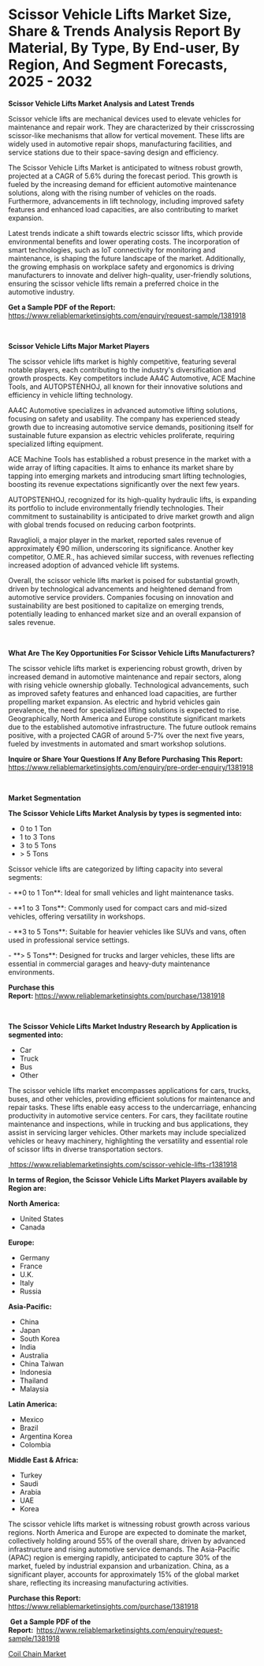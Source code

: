 <p><h1>Scissor Vehicle Lifts Market Size, Share & Trends Analysis Report By Material, By Type, By End-user, By Region, And Segment Forecasts, 2025 - 2032</h1></p><p><strong>Scissor Vehicle Lifts Market Analysis and Latest Trends</strong></p>
<p><p>Scissor vehicle lifts are mechanical devices used to elevate vehicles for maintenance and repair work. They are characterized by their crisscrossing scissor-like mechanisms that allow for vertical movement. These lifts are widely used in automotive repair shops, manufacturing facilities, and service stations due to their space-saving design and efficiency.</p><p>The Scissor Vehicle Lifts Market is anticipated to witness robust growth, projected at a CAGR of 5.6% during the forecast period. This growth is fueled by the increasing demand for efficient automotive maintenance solutions, along with the rising number of vehicles on the roads. Furthermore, advancements in lift technology, including improved safety features and enhanced load capacities, are also contributing to market expansion.</p><p>Latest trends indicate a shift towards electric scissor lifts, which provide environmental benefits and lower operating costs. The incorporation of smart technologies, such as IoT connectivity for monitoring and maintenance, is shaping the future landscape of the market. Additionally, the growing emphasis on workplace safety and ergonomics is driving manufacturers to innovate and deliver high-quality, user-friendly solutions, ensuring the scissor vehicle lifts remain a preferred choice in the automotive industry.</p></p>
<p><strong>Get a Sample PDF of the Report:&nbsp;</strong> <a href="https://www.reliablemarketinsights.com/enquiry/request-sample/1381918?utm_campaign=2282&utm_medium=2&utm_source=Github&utm_content=ia&utm_term=17022025&utm_id=scissor-vehicle-lifts">https://www.reliablemarketinsights.com/enquiry/request-sample/1381918</a></p>
<p>&nbsp;</p>
<p><strong>Scissor Vehicle Lifts Major Market Players</strong></p>
<p><p>The scissor vehicle lifts market is highly competitive, featuring several notable players, each contributing to the industry's diversification and growth prospects. Key competitors include AA4C Automotive, ACE Machine Tools, and AUTOPSTENHOJ, all known for their innovative solutions and efficiency in vehicle lifting technology.</p><p>AA4C Automotive specializes in advanced automotive lifting solutions, focusing on safety and usability. The company has experienced steady growth due to increasing automotive service demands, positioning itself for sustainable future expansion as electric vehicles proliferate, requiring specialized lifting equipment.</p><p>ACE Machine Tools has established a robust presence in the market with a wide array of lifting capacities. It aims to enhance its market share by tapping into emerging markets and introducing smart lifting technologies, boosting its revenue expectations significantly over the next few years.</p><p>AUTOPSTENHOJ, recognized for its high-quality hydraulic lifts, is expanding its portfolio to include environmentally friendly technologies. Their commitment to sustainability is anticipated to drive market growth and align with global trends focused on reducing carbon footprints.</p><p>Ravaglioli, a major player in the market, reported sales revenue of approximately €90 million, underscoring its significance. Another key competitor, O.ME.R., has achieved similar success, with revenues reflecting increased adoption of advanced vehicle lift systems.</p><p>Overall, the scissor vehicle lifts market is poised for substantial growth, driven by technological advancements and heightened demand from automotive service providers. Companies focusing on innovation and sustainability are best positioned to capitalize on emerging trends, potentially leading to enhanced market size and an overall expansion of sales revenue.</p></p>
<p>&nbsp;</p>
<p><strong>What Are The Key Opportunities For Scissor Vehicle Lifts Manufacturers?</strong></p>
<p><p>The scissor vehicle lifts market is experiencing robust growth, driven by increased demand in automotive maintenance and repair sectors, along with rising vehicle ownership globally. Technological advancements, such as improved safety features and enhanced load capacities, are further propelling market expansion. As electric and hybrid vehicles gain prevalence, the need for specialized lifting solutions is expected to rise. Geographically, North America and Europe constitute significant markets due to the established automotive infrastructure. The future outlook remains positive, with a projected CAGR of around 5-7% over the next five years, fueled by investments in automated and smart workshop solutions.</p></p>
<p><strong>Inquire or Share Your Questions If Any Before Purchasing This Report:</strong> <a href="https://www.reliablemarketinsights.com/enquiry/pre-order-enquiry/1381918?utm_campaign=2282&utm_medium=2&utm_source=Github&utm_content=ia&utm_term=17022025&utm_id=scissor-vehicle-lifts">https://www.reliablemarketinsights.com/enquiry/pre-order-enquiry/1381918</a></p>
<p>&nbsp;</p>
<p><strong>Market Segmentation</strong></p>
<p><strong>The Scissor Vehicle Lifts Market Analysis by types is segmented into:</strong></p>
<p><ul><li>0 to 1 Ton</li><li>1 to 3 Tons</li><li>3 to 5 Tons</li><li>> 5 Tons</li></ul></p>
<p><p>Scissor vehicle lifts are categorized by lifting capacity into several segments: </p><p>- **0 to 1 Ton**: Ideal for small vehicles and light maintenance tasks. </p><p>- **1 to 3 Tons**: Commonly used for compact cars and mid-sized vehicles, offering versatility in workshops. </p><p>- **3 to 5 Tons**: Suitable for heavier vehicles like SUVs and vans, often used in professional service settings. </p><p>- **> 5 Tons**: Designed for trucks and larger vehicles, these lifts are essential in commercial garages and heavy-duty maintenance environments.</p></p>
<p><strong>Purchase this Report:&nbsp;</strong><a href="https://www.reliablemarketinsights.com/purchase/1381918?utm_campaign=2282&utm_medium=2&utm_source=Github&utm_content=ia&utm_term=17022025&utm_id=scissor-vehicle-lifts">https://www.reliablemarketinsights.com/purchase/1381918</a></p>
<p>&nbsp;</p>
<p><strong>The Scissor Vehicle Lifts Market Industry Research by Application is segmented into:</strong></p>
<p><ul><li>Car</li><li>Truck</li><li>Bus</li><li>Other</li></ul></p>
<p><p>The scissor vehicle lifts market encompasses applications for cars, trucks, buses, and other vehicles, providing efficient solutions for maintenance and repair tasks. These lifts enable easy access to the undercarriage, enhancing productivity in automotive service centers. For cars, they facilitate routine maintenance and inspections, while in trucking and bus applications, they assist in servicing larger vehicles. Other markets may include specialized vehicles or heavy machinery, highlighting the versatility and essential role of scissor lifts in diverse transportation sectors.</p></p>
<p><a href="https://www.reliablemarketinsights.com/scissor-vehicle-lifts-r1381918?utm_campaign=2282&utm_medium=2&utm_source=Github&utm_content=ia&utm_term=17022025&utm_id=scissor-vehicle-lifts">&nbsp;https://www.reliablemarketinsights.com/scissor-vehicle-lifts-r1381918</a></p>
<p><strong>In terms of Region, the Scissor Vehicle Lifts Market Players available by Region are:</strong></p>
<p>
    <p> <strong> North America: </strong>
        <ul>
            <li>United States</li>
            <li>Canada</li>
        </ul>
        </p> 
    <p> <strong> Europe: </strong>
        <ul>
            <li>Germany</li>
            <li>France</li>
            <li>U.K.</li>
            <li>Italy</li>
            <li>Russia</li>
        </ul>
        </p> 
    <p> <strong> Asia-Pacific: </strong>
        <ul>
            <li>China</li>
            <li>Japan</li>
            <li>South Korea</li>
            <li>India</li>
            <li>Australia</li>
            <li>China Taiwan</li>
            <li>Indonesia</li>
            <li>Thailand</li>
            <li>Malaysia</li>
        </ul>
        </p> 
    <p> <strong> Latin America: </strong>
        <ul>
            <li>Mexico</li>
            <li>Brazil</li>
            <li>Argentina Korea</li>
            <li>Colombia</li>
        </ul>
        </p> 
    <p> <strong> Middle East & Africa: </strong>
        <ul>
            <li>Turkey</li>
            <li>Saudi</li>
            <li>Arabia</li>
            <li>UAE</li>
            <li>Korea</li>
        </ul>
    </p>
    </p>
<p><p>The scissor vehicle lifts market is witnessing robust growth across various regions. North America and Europe are expected to dominate the market, collectively holding around 55% of the overall share, driven by advanced infrastructure and rising automotive service demands. The Asia-Pacific (APAC) region is emerging rapidly, anticipated to capture 30% of the market, fueled by industrial expansion and urbanization. China, as a significant player, accounts for approximately 15% of the global market share, reflecting its increasing manufacturing activities.</p></p>
<p><strong>Purchase this Report: </strong><a href="https://www.reliablemarketinsights.com/purchase/1381918?utm_campaign=2282&utm_medium=2&utm_source=Github&utm_content=ia&utm_term=17022025&utm_id=scissor-vehicle-lifts">https://www.reliablemarketinsights.com/purchase/1381918</a></p>
<p>&nbsp;<strong>Get a Sample PDF of the Report:&nbsp;&nbsp;</strong><a href="https://www.reliablemarketinsights.com/enquiry/request-sample/1381918?utm_campaign=2282&utm_medium=2&utm_source=Github&utm_content=ia&utm_term=17022025&utm_id=scissor-vehicle-lifts">https://www.reliablemarketinsights.com/enquiry/request-sample/1381918</a></p>
<p><strong></strong></p>
<p><p><a href="https://github.com/sherikacas30/Market-Research-Report-List-1/blob/main/coil-chain-market.md?utm_campaign=2282&utm_medium=2&utm_source=Github&utm_content=ia&utm_term=17022025&utm_id=scissor-vehicle-lifts">Coil Chain Market</a></p></p>